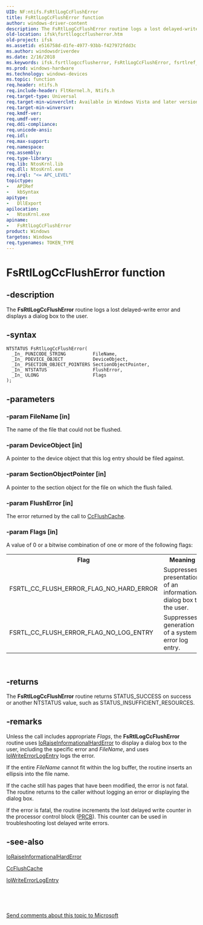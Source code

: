 ```yaml
---
UID: NF:ntifs.FsRtlLogCcFlushError
title: FsRtlLogCcFlushError function
author: windows-driver-content
description: The FsRtlLogCcFlushError routine logs a lost delayed-write error and displays a dialog box to the user.
old-location: ifsk\fsrtllogccflusherror.htm
old-project: ifsk
ms.assetid: e516758d-d1fe-4977-93bb-f427972fdd3c
ms.author: windowsdriverdev
ms.date: 2/16/2018
ms.keywords: ifsk.fsrtllogccflusherror, FsRtlLogCcFlushError, fsrtlref_5e72d84c-d788-4b6d-b5fe-3e9b06b0e074.xml, FsRtlLogCcFlushError routine [Installable File System Drivers], ntifs/FsRtlLogCcFlushError
ms.prod: windows-hardware
ms.technology: windows-devices
ms.topic: function
req.header: ntifs.h
req.include-header: FltKernel.h, Ntifs.h
req.target-type: Universal
req.target-min-winverclnt: Available in Windows Vista and later versions of the Windows operating system.
req.target-min-winversvr: 
req.kmdf-ver: 
req.umdf-ver: 
req.ddi-compliance: 
req.unicode-ansi: 
req.idl: 
req.max-support: 
req.namespace: 
req.assembly: 
req.type-library: 
req.lib: NtosKrnl.lib
req.dll: NtosKrnl.exe
req.irql: "<= APC_LEVEL"
topictype:
-	APIRef
-	kbSyntax
apitype:
-	DllExport
apilocation:
-	NtosKrnl.exe
apiname:
-	FsRtlLogCcFlushError
product: Windows
targetos: Windows
req.typenames: TOKEN_TYPE
---
```


# FsRtlLogCcFlushError function


## -description


The <b>FsRtlLogCcFlushError</b> routine logs a lost delayed-write error and displays a dialog box to the user.


## -syntax


````
NTSTATUS FsRtlLogCcFlushError(
  _In_ PUNICODE_STRING          FileName,
  _In_ PDEVICE_OBJECT           DeviceObject,
  _In_ PSECTION_OBJECT_POINTERS SectionObjectPointer,
  _In_ NTSTATUS                 FlushError,
  _In_ ULONG                    Flags
);
````


## -parameters




### -param FileName [in]

The name of the file that could not be flushed.


### -param DeviceObject [in]

A pointer to the device object that this log entry should be filed against.


### -param SectionObjectPointer [in]

A pointer to the section object for the file on which the flush failed.


### -param FlushError [in]

The error returned by the call to <a href="..\ntifs\nf-ntifs-ccflushcache.md">CcFlushCache</a>.


### -param Flags [in]

A value of 0 or a bitwise combination of one or more of the following flags:

<table>
<tr>
<th>Flag</th>
<th>Meaning</th>
</tr>
<tr>
<td>
FSRTL_CC_FLUSH_ERROR_FLAG_NO_HARD_ERROR

</td>
<td>
Suppresses presentation of an informational dialog box to the user.

</td>
</tr>
<tr>
<td>
FSRTL_CC_FLUSH_ERROR_FLAG_NO_LOG_ENTRY

</td>
<td>
Suppresses generation of a system error log entry.

</td>
</tr>
</table>
 


## -returns



The <b>FsRtlLogCcFlushError</b> routine returns STATUS_SUCCESS on success or another NTSTATUS value, such as STATUS_INSUFFICIENT_RESOURCES.




## -remarks



Unless the call includes appropriate <i>Flags</i>, the <b>FsRtlLogCcFlushError</b> routine uses <a href="..\ntddk\nf-ntddk-ioraiseinformationalharderror.md">IoRaiseInformationalHardError</a> to display a dialog box to the user, including the specific error and <i>FileName</i>, and uses <a href="..\ntifs\nf-ntifs-iowriteerrorlogentry.md">IoWriteErrorLogEntry</a> logs the error. 

If the entire <i>FileName</i> cannot fit within the log buffer, the routine inserts an ellipsis into the file name.

If the cache still has pages that have been modified, the error is not fatal. The routine returns to the caller without logging an error or displaying the dialog box. 

If the error is fatal, the routine increments the lost delayed write counter in the processor control block (<a href="https://msdn.microsoft.com/139a10e9-203b-499b-9291-8537eae9189c">PRCB</a>). This counter can be used in troubleshooting lost delayed write errors.




## -see-also

<a href="..\ntddk\nf-ntddk-ioraiseinformationalharderror.md">IoRaiseInformationalHardError</a>



<a href="..\ntifs\nf-ntifs-ccflushcache.md">CcFlushCache</a>



<a href="..\ntifs\nf-ntifs-iowriteerrorlogentry.md">IoWriteErrorLogEntry</a>



 

 

<a href="mailto:wsddocfb@microsoft.com?subject=Documentation%20feedback [ifsk\ifsk]:%20FsRtlLogCcFlushError routine%20 RELEASE:%20(2/16/2018)&amp;body=%0A%0APRIVACY STATEMENT%0A%0AWe use your feedback to improve the documentation. We don't use your email address for any other purpose, and we'll remove your email address from our system after the issue that you're reporting is fixed. While we're working to fix this issue, we might send you an email message to ask for more info. Later, we might also send you an email message to let you know that we've addressed your feedback.%0A%0AFor more info about Microsoft's privacy policy, see http://privacy.microsoft.com/en-us/default.aspx." title="Send comments about this topic to Microsoft">Send comments about this topic to Microsoft</a>

